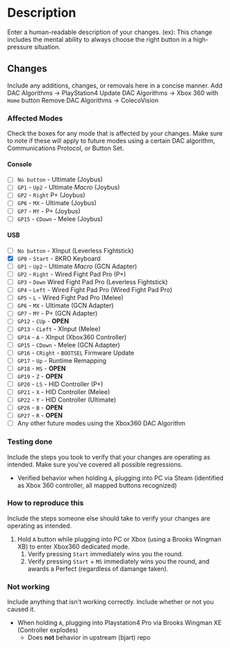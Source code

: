 # Description
Enter a human-readable description of your changes.
(ex): This change includes the mental ability to always choose the right button in a high-pressure situation.

## Changes
Include any additions, changes, or removals here in a concise manner.
Add DAC Algorithms -> PlayStation4
Update DAC Algorithms -> Xbox 360 with `Home` button
Remove DAC Algorithms -> ColecoVision

### Affected Modes
Check the boxes for any mode that is affected by your changes. Make sure to note if these will apply to future modes using a certain DAC algorithm, Communications Protocol, or Button Set.
#### Console
- [ ] `No button` - Ultimate (Joybus)
- [ ] `GP1` - `Up2` - Ultimate _Macro_ (Joybus)
- [ ] `GP2` - `Right` P+ (Joybus)
- [ ] `GP6` - `MX` - Ultimate (Joybus)
- [ ] `GP7` - `MY` - P+ (Joybus)
- [ ] `GP15` - `CDown` - Melee (Joybus)
#### USB
- [ ] `No button` - XInput (Leverless Fightstick)
- [X] `GP0` - `Start` - 8KRO Keyboard
- [ ] `GP1` - `Up2` - Ultimate _Macro_ (GCN Adapter)
- [ ] `GP2` - `Right` - Wired Fight Pad Pro (P+)
- [ ] `GP3` - `Down` Wired Fight Pad Pro (Leverless Fightstick)
- [ ] `GP4` - `Left` - Wired Fight Pad Pro (Wired Fight Pad Pro)
- [ ] `GP5` - `L` - Wired Fight Pad Pro (Melee)
- [ ] `GP6` - `MX` - Ultimate (GCN Adapter)
- [ ] `GP7` - `MY` - P+ (GCN Adapter)
- [ ] `GP12` - `CUp` - **OPEN**
- [ ] `GP13` - `CLeft` - XInput (Melee)
- [ ] `GP14` - `A` - XInput (Xbox360 Controller)
- [ ] `GP15` - `CDown` - Melee (GCN Adapter)
- [ ] `GP16` - `CRight` - `BOOTSEL` Firmware Update
- [ ] `GP17` - `Up` - Runtime Remapping
- [ ] `GP18` - `MS` - **OPEN**
- [ ] `GP19` - `Z` - **OPEN**
- [ ] `GP20` - `LS` - HID Controller (P+)
- [ ] `GP21` - `X` - HID Controller (Melee)
- [ ] `GP22` - `Y` - HID Controller (Ultimate)
- [ ] `GP26` - `B` - **OPEN**
- [ ] `GP27` - `R` - **OPEN**
- [ ] Any other future modes using the Xbox360 DAC Algorithm

### Testing done
Include the steps you took to verify that your changes are operating as intended. Make sure you've covered all possible regressions.
- Verified behavior when holding `A`, plugging into PC via Steam (identified as Xbox 360 controller, all mapped buttons recognized)

### How to reproduce this
Include the steps someone else should take to verify your changes are operating as intended. 
1. Hold `A` button while plugging into PC or Xbox (using a Brooks Wingman XB) to enter Xbox360 dedicated mode.
    1. Verify pressing `Start` immediately wins you the round.
    2. Verify pressing `Start` + `MS` immediately wins you the round, and awards a Perfect (regardless of damange taken).

### Not working
Include anything that isn't working correctly. Include whether or not you caused it.
- When holding `A`, plugging into Playstation4 Pro via Brooks Wingman XE (Controller explodes)
    - Does **not** behavior in upstream (bjart) repo
